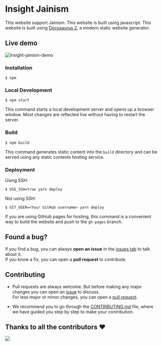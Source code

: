 # Insight Jainism

This website support Jainism.
This website is built using javascript.
This website is built using [Docusaurus 2](https://docusaurus.io/), a modern static website generator.

<!-- removed github stars -->
<!-- removed forks -->
<!-- removed issues -->
<!-- removed pull request -->

## Live demo

![insight-jainism-demo](/src/assets/insight-jainism-demo.gif)

### Installation

```
$ npm
```

### Local Development

```
$ npm start
```

This command starts a local development server and opens up a browser window. Most changes are reflected live without having to restart the server.

### Build

```
$ npm build
```

This command generates static content into the `build` directory and can be served using any static contents hosting service.

### Deployment

Using SSH:

```
$ USE_SSH=true yarn deploy
```

Not using SSH:

```
$ GIT_USER=<Your GitHub username> yarn deploy
```

If you are using GitHub pages for hosting, this command is a convenient way to build the website and push to the `gh-pages` branch.

## Found a bug?

If you find a bug, you can always **open an issue** in the [issues tab](https://github.com/sohamsshah/insight-jainism/issues) to talk about it.<br>
If you know a fix, you can open a **pull request** to contribute.

## Contributing

- Pull requests are always welcome. But before making any major changes you can open an [issue](https://github.com/sohamsshah/insight-jainism/issues) to discuss.<br>
  For less major or minor changes, you can open a [pull request](https://github.com/sohamsshah/insight-jainism/pulls).

- We recommend you to go through the [CONTRIBUTING.md](https://github.com/sohamsshah/insight-jainism/blob/main/CONTRIBUTING.md) file, where we have guided you step by step to make your contribution.



## Thanks to all the contributors ❤️

<a href="https://github.com/sohamsshah/insight-jainism/graphs/contributors">
  <img src="https://contrib.rocks/image?repo=sohamsshah/insight-jainism" />
</a>
